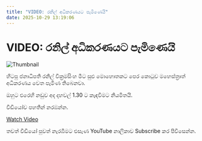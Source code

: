 ```yaml
---
title: "VIDEO: රනිල් අධිකරණයට පැමිණෙයි"
date: 2025-10-29 13:19:06
---
```


# VIDEO: රනිල් අධිකරණයට පැමිණෙයි

![Thumbnail](https://helakuru.sgp1.cdn.digitaloceanspaces.com/esana/images/lib/ranil-wickramasinhe-court.jpg)

හිටපු ජනාධිපති රනිල් වික්‍රමසිංහ මීට සුළු මොහොතකට පෙර කොටුව මහෙස්ත්‍රාත් අධිකරණය වෙත පැමිණ තිබෙනවා.

ඔහුට එරෙහි නඩුව අද දහවල් 1.30 ට කැඳවීමට නියමිතයි.

වීඩියෝව පහතින් නරඹන්න.

[Watch Video](https://youtube.com/embed/536hQ80kEQU)

තවත් වීඩියෝ පුවත් නැරඹීමට එසැණ YouTube නාලිකාව Subscribe කර පිවිසෙන්න.

